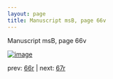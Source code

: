 ```yaml
---
layout: page
title: Manuscript msB, page 66v
---
```


Manuscript msB, page 66v

[![image](http://www.homermultitext.org/iipsrv?OBJ=IIP,1.0&FIF=/project/homer/pyramidal/deepzoom/hmt/vbbifolio/v1/vb_66v_67r.tif&WID=100&CVT=JPEG)](http://www.homermultitext.org/ict2/?urn=urn:cite2:hmt:vbbifolio.v1:vb_66v_67r)

prev:  [66r](../66r) | next:  [67r](../67r)

